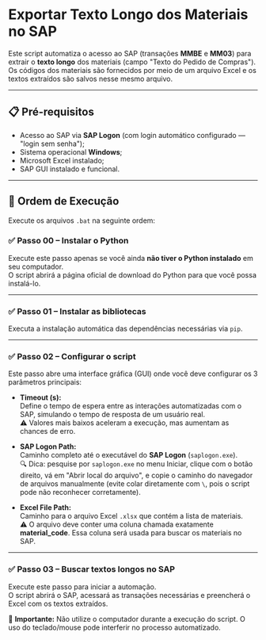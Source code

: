 # Exportar Texto Longo dos Materiais no SAP

Este script automatiza o acesso ao SAP (transações **MMBE** e **MM03**) para extrair o **texto longo** dos materiais (campo "Texto do Pedido de Compras").  
Os códigos dos materiais são fornecidos por meio de um arquivo Excel e os textos extraídos são salvos nesse mesmo arquivo.

---

## 📋 Pré-requisitos

- Acesso ao SAP via **SAP Logon** (com login automático configurado — "login sem senha");
- Sistema operacional **Windows**;
- Microsoft Excel instalado;
- SAP GUI instalado e funcional.

---

## 🚀 Ordem de Execução

Execute os arquivos `.bat` na seguinte ordem:

### ✅ **Passo 00 – Instalar o Python**
Execute este passo apenas se você ainda **não tiver o Python instalado** em seu computador.  
O script abrirá a página oficial de download do Python para que você possa instalá-lo.

---

### ✅ **Passo 01 – Instalar as bibliotecas**
Executa a instalação automática das dependências necessárias via `pip`.

---

### ✅ **Passo 02 – Configurar o script**
Este passo abre uma interface gráfica (GUI) onde você deve configurar os 3 parâmetros principais:

- **Timeout (s):**  
  Define o tempo de espera entre as interações automatizadas com o SAP, simulando o tempo de resposta de um usuário real.  
  ⚠️ Valores mais baixos aceleram a execução, mas aumentam as chances de erro.

- **SAP Logon Path:**  
  Caminho completo até o executável do **SAP Logon** (`saplogon.exe`).  
  🔍 Dica: pesquise por `saplogon.exe` no menu Iniciar, clique com o botão direito, vá em "Abrir local do arquivo", e copie o caminho do navegador de arquivos manualmente (evite colar diretamente com `\`, pois o script pode não reconhecer corretamente).

- **Excel File Path:**  
  Caminho para o arquivo Excel `.xlsx` que contém a lista de materiais.  
  ⚠️ O arquivo deve conter uma coluna chamada exatamente **material_code**. Essa coluna será usada para buscar os materiais no SAP.

---

### ✅ **Passo 03 – Buscar textos longos no SAP**
Execute este passo para iniciar a automação.  
O script abrirá o SAP, acessará as transações necessárias e preencherá o Excel com os textos extraídos.

📌 **Importante:** Não utilize o computador durante a execução do script. O uso do teclado/mouse pode interferir no processo automatizado.

